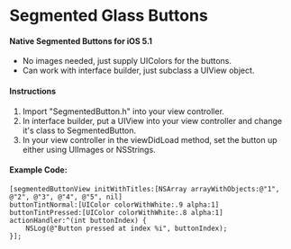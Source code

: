 # Segmented Glass Buttons
#### Native Segmented Buttons for iOS 5.1

- No images needed, just supply UIColors for the buttons.
- Can work with interface builder, just subclass a UIView object.

#### Instructions

1. Import "SegmentedButton.h" into your view controller.
2. In interface builder, put a UIView into your view controller and change it's class to SegmentedButton.
3. In your view controller in the viewDidLoad method, set the button up either using UIImages or NSStrings.

#### Example Code:
	[segmentedButtonView initWithTitles:[NSArray arrayWithObjects:@"1", @"2", @"3", @"4", @"5", nil] 
	buttonTintNormal:[UIColor colorWithWhite:.9 alpha:1] 
	buttonTintPressed:[UIColor colorWithWhite:.8 alpha:1] 
	actionHandler:^(int buttonIndex) {
        NSLog(@"Button pressed at index %i", buttonIndex);
    }];